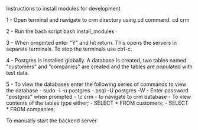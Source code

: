 Instructions to install modules for development

1 - Open terminal and navigate to crm directory using cd command.
    cd crm

2 - Run the bash script
    bash install_modules

3 - When propmted enter "Y" and hit return.  This opens the servers in separate
    terminals.  To stop the terminals use ctrl-c.

4 - Postgres is installed globally.  A database is created, two tables named
    "customers" and "companies" are created and the tables are populated with
    test data.
 
5 - To view the databases enter the following series of commands to view the database
    - sudo -i -u postgres
    - psql -U postgres -W
    - Enter password "postgres" when prompted
    - \c crm - to navigate to crm database
    - To view contents of the tables type either;
        - SELECT * FROM customers;
        - SELECT * FROM companies;

To manually start the backend server


